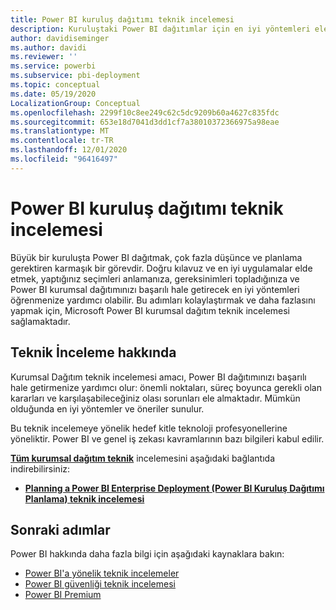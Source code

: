 ```yaml
---
title: Power BI kuruluş dağıtımı teknik incelemesi
description: Kuruluştaki Power BI dağıtımlar için en iyi yöntemleri ele alan bir teknik incelemeye genel bakış ve bağlantı
author: davidiseminger
ms.author: davidi
ms.reviewer: ''
ms.service: powerbi
ms.subservice: pbi-deployment
ms.topic: conceptual
ms.date: 05/19/2020
LocalizationGroup: Conceptual
ms.openlocfilehash: 2299f10c8ee249c62c5dc9209b60a4627c835fdc
ms.sourcegitcommit: 653e18d7041d3dd1cf7a38010372366975a98eae
ms.translationtype: MT
ms.contentlocale: tr-TR
ms.lasthandoff: 12/01/2020
ms.locfileid: "96416497"
---
```

# <a name="power-bi-enterprise-deployment-whitepaper"></a>Power BI kuruluş dağıtımı teknik incelemesi

Büyük bir kuruluşta Power BI dağıtmak, çok fazla düşünce ve planlama gerektiren karmaşık bir görevdir. Doğru kılavuz ve en iyi uygulamalar elde etmek, yaptığınız seçimleri anlamanıza, gereksinimleri topladığınıza ve Power BI kurumsal dağıtımınızı başarılı hale getirecek en iyi yöntemleri öğrenmenize yardımcı olabilir. Bu adımları kolaylaştırmak ve daha fazlasını yapmak için, Microsoft Power BI kurumsal dağıtım teknik incelemesi sağlamaktadır.

## <a name="about-the-whitepaper"></a>Teknik İnceleme hakkında
Kurumsal Dağıtım teknik incelemesi amacı, Power BI dağıtımınızı başarılı hale getirmenize yardımcı olur: önemli noktaları, süreç boyunca gerekli olan kararları ve karşılaşabileceğiniz olası sorunları ele almaktadır. Mümkün olduğunda en iyi yöntemler ve öneriler sunulur.

Bu teknik incelemeye yönelik hedef kitle teknoloji profesyonellerine yöneliktir. Power BI ve genel iş zekası kavramlarının bazı bilgileri kabul edilir.

[**Tüm kurumsal dağıtım teknik**](https://aka.ms/PBIEnterpriseDeploymentWP) incelemesini aşağıdaki bağlantıda indirebilirsiniz: 

* [**Planning a Power BI Enterprise Deployment (Power BI Kuruluş Dağıtımı Planlama) teknik incelemesi**](https://aka.ms/PBIEnterpriseDeploymentWP)

## <a name="next-steps"></a>Sonraki adımlar

Power BI hakkında daha fazla bilgi için aşağıdaki kaynaklara bakın:

- [Power BI'a yönelik teknik incelemeler](whitepapers.md)
- [Power BI güvenliği teknik incelemesi](whitepaper-powerbi-security.md)
- [Power BI Premium](https://aka.ms/pbipremiumwhitepaper)

